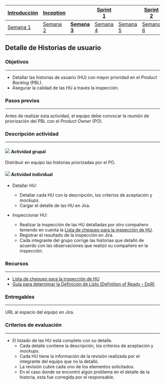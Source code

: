 | [Introducción](https://avargas20.github.io/MISW-Procesos/semanas/introduccion/semana1/semana1) | [Inception](https://avargas20.github.io/MISW-Procesos/semanas/inception/inception) |   | [Sprint 1](https://avargas20.github.io/MISW-Procesos/semanas/sprint1/sprint1) |   | [Sprint 2](https://avargas20.github.io/MISW-Procesos/semanas/sprint2/sprint2) |   | [Cierre]() |
|--------------|-----------|---|----------|---|----------|---|--------|
| [Semana 1](https://avargas20.github.io/MISW-Procesos/semanas/introduccion/semana1/semana1)            | [Semana 2](https://avargas20.github.io/MISW-Procesos/semanas/inception/semana2/semana2)         | **[Semana 3](https://avargas20.github.io/MISW-Procesos/semanas/inception/semana3/semana3)** | [Semana 4](https://avargas20.github.io/MISW-Procesos/semanas/sprint1/semana4/semana4) | [Semana 5](https://avargas20.github.io/MISW-Procesos/semanas/sprint1/semana5/semana5) | [Semana 6](https://avargas20.github.io/MISW-Procesos/semanas/sprint2/semana6/semana6) | [Semana 7](https://avargas20.github.io/MISW-Procesos/semanas/sprint1/semana7/semana7) | Semana 8      |

## Detalle de Historias de usuario

### Objetivos

---
* Detallar las historias de usuario (HU) con mayor prioridad en el *Product Backlog* (PBL). 
* Asegurar la calidad de las HU a través la inspección.

### Pasos previos

---
Antes de realizar esta actividad, el equipo debe convocar la reunión de priorización del PBL con el *Product Owner* (PO).

### Descripción actividad

---

#### ![](./../../assets/images/grupo.png) Actividad grupal

Distribuir en equipo las historias priorizadas por el PO.


#### ![](./../../assets/images/individuo.png) Actividad individual

* Detallar HU:
  * Detallar cada HU con la descripción, los criterios de aceptación y *mockups*.
  * Cargar el detalle de las HU en Jira.

* Inspeccionar HU:
  * Realizar la inspección de las HU detalladas por otro compañero teniendo en cuenta la [Lista de chequeo para la inspección de HU](https://ticsw.github.io/mt1_practicas_guias_proyecto/semanas/semana3/MT1PEA-GuiaInspeccionHU.pdf).
  * Registrar el resultado de la inspección en Jira.
  * Cada integrante del grupo corrige las historias que detalló de acuerdo con las observaciones que realizó su compañero en la inspección.


### Recursos 

---
* [Lista de chequeo para la inspección de HU](https://ticsw.github.io/mt1_practicas_guias_proyecto/semanas/semana3/MT1PEA-GuiaInspeccionHU.pdf)
* [Guía para determinar la Definición de Listo (Definition of Ready - DoR)](https://avargas20.github.io/MISW-Procesos/semanas/inception/semana3/s3_DoR)


### Entregables

---

URL al espacio del equipo en Jira.

### Criterios de evaluación

---
* El listado de las HU está completo con su detalle.
  * Cada detalle contiene la descripción, los criterios de aceptación y *mockups*.
  * Cada HU tiene la información de la revisión realizada por el integrante del equipo que no la detalló.
  * La revisión cubre cada uno de los elementos solicitados.
  * En el caso donde se encontró algún problema en el detalle de la historia, esta fue corregida por el responsable.
 
